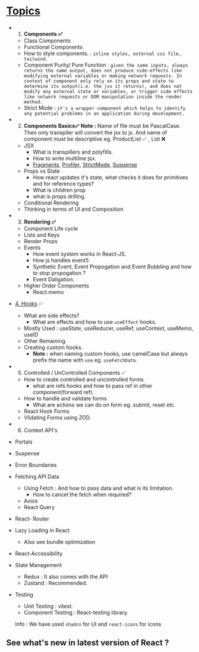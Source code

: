 # [Topics](https://roadmap.sh/react)

- 1. **Components ✅**

  - Class Components
  - Functional Components
  - How to style components. : `inline styles, external css file, tailwind.`
  - Component Purity/ Pure Function : `given the same inputs, always returns the same output, does not produce side-effects like modifying external variables or making network requests. In context of component only rely on its props and state to determine its output(i.e. the jsx it returns), and does not modify any external state or variables, or trigger side effects like network requests or DOM manipulation inside the render method.`
  - Strict Mode : `it's a wrapper component which helps to identify any potential problems in an application during development.`
- 2. **Components Basics✅**
     **Note :** Name of file must be PascalCase. Then only transpiler will convert the jsx to js. And name of  component must be descriptive eg. ProductList ✅ , List ❌

  - JSX
    - What is transpillers and polyfills.
    - How to write multiline jsx.
    - [Fragments](https://react.dev/reference/react/Fragment), [Profiler](https://react.dev/reference/react/Profiler), [StrictMode](https://react.dev/reference/react/StrictMode), [Suspense](https://react.dev/reference/react/Suspense)
  - Props vs State
    - How react updates it's state, what checks it does for primitives and for reference types?
    - What is children prop
    - what is props drilling.
  - Conditional Rendering
  - Thinking in terms of UI and Composition
- 3. **Rendering ✅**

  - Component Life cycle
  - Lists and Keys
  - Render Props
  - Events
    - How event system works in React-JS.
    - How js handles event5
    - Synthetic Event, Event Propogation and Event Bubbling and how to stop propogation ?
    - Event Daligation.
  - Higher Order Components
    - React.memo
- [4. Hooks](https://react.dev/reference/react/hooks) ✅

  - What are side effects?
    - What are effects and how to use `useEffect` hooks.
  - Mostly Used : useState, useReducer, useRef, useContext, useMemo, useID
  - Other Remaining.
  - Creating custom hooks.
    - **Note :** when naming custom hooks, use camelCase but always prefix the name with `use` eg. `useFetchData`.
- 5. Controlled / UnControlled Components ✅

  - How to create controlled and uncontrolled forms
    - what are refs hooks and how to pass ref in other component(forward ref).
  - How to handle and validate forms
    - What are actions we can do on form eg. submit, reset etc.
  - React Hook Forms
  - Vlidating Forms using ZOD.
- 6. Context API's
- Portals
- Suspense
- Error Boundaries
- Fetching API Data

  - Using Fetch : And how to pass data and what is its limitation.
    - How to cancel the fetch when required?
  - Axios
  - React Query
- React- Router
- Lazy Loading in React

  - Also see bundle optimization
- React-Accessibility
- State Management

  - Redux : It also comes with the API
  - Zustand : Recommended.
- Testing

  - Unit Testing : vitest.
  - Component Testing : React-testing library.

  Info : We have used `shadcn` for UI and `react-icons` for icons

## See what's new in latest version of React ?
